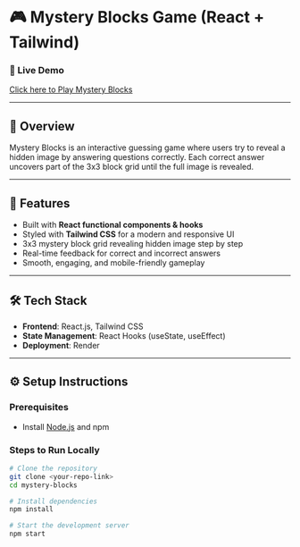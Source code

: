 # 🎮 Mystery Blocks Game (React + Tailwind)

### 🔗 Live Demo  
[Click here to Play Mystery Blocks](https://mystery-block.onrender.com/)  

---

## 📌 Overview  
Mystery Blocks is an interactive guessing game where users try to reveal a hidden image by answering questions correctly. Each correct answer uncovers part of the 3x3 block grid until the full image is revealed.  

---

## 🚀 Features  
- Built with **React functional components & hooks**  
- Styled with **Tailwind CSS** for a modern and responsive UI  
- 3x3 mystery block grid revealing hidden image step by step  
- Real-time feedback for correct and incorrect answers  
- Smooth, engaging, and mobile-friendly gameplay  

---

## 🛠 Tech Stack  
- **Frontend**: React.js, Tailwind CSS  
- **State Management**: React Hooks (useState, useEffect)  
- **Deployment**: Render  

---

## ⚙️ Setup Instructions  

### Prerequisites  
- Install [Node.js](https://nodejs.org/) and npm  

### Steps to Run Locally  

```bash
# Clone the repository
git clone <your-repo-link>
cd mystery-blocks

# Install dependencies
npm install

# Start the development server
npm start
